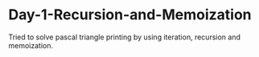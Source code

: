 # Day-1-Recursion-and-Memoization
Tried to solve pascal triangle printing by using iteration, recursion and memoization.

